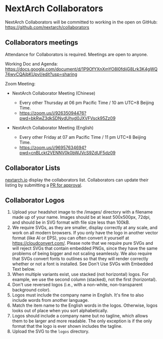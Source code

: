 # NextArch Collaborators
NextArch Collaborators will be committed to working in the open on GitHub: https://github.com/nextarch/collaborators

## Collaborators meetings

Attendance for Collaborators is required. Meetings are open to anyone.

Working Doc and Agenda: https://docs.google.com/document/d/1P9OfYXnXmYO8l0fdijG8Lrk3K4gWQ74wvCQAjbKUpvI/edit?usp=sharing

Zoom Meeting: 

- NextArch Collaborator Meeting (Chinese)
  - Every other Thursday at 06 pm Pacific Time / 10 am UTC+8 Beijing Time.
  - https://zoom.us/j/92635094476?pwd=bkRwZ3dkSDNydUhyd0JXVFVsck95Zz09

- NextArch Collaborator Meeting (English)
  - Every other Friday at 07 am Pacific Time / 11 pm UTC+8 Beijing Time.
  - https://zoom.us/j/96957634694?pwd=cnBLckt2VENNV0k0bWJVcS9ZdUF5dz09

## Collaborator Lists
[nextarch.io](https://nextarch.io/) display the collaborators list. Collaborators can update their listing by submitting a [PR for approval](collaborators-list.md).

## Collaborator Logos
1. Upload your headshot image to the /images/ directory with a filename made up of your name. Images should be at least 500x500px, 72dpi, and should be in SVG format with file size less than 100kB.
2. We require SVGs, as they are smaller, display correctly at any scale, and work on all modern browsers. If you only have the logo in another vector format (like AI or EPS), you can often convert it yourself at https://cloudconvert.com/. Please note that we require pure SVGs and will reject SVGs that contain embedded PNGs, since they have the same problems of being bigger and not scaling seamlessly. We also require that SVGs convert fonts to outlines so that they will render correctly whether or not a font is installed. See Don't Use SVGs with Embedded Text below.
3. When multiple variants exist, use stacked (not horizontal) logos. For example, we use the second column (stacked), not the first (horizontal).
4. Don't use reversed logos (i.e., with a non-white, non-transparent background color).
5. Logos must include the company name in English. It's fine to also include words from another language. 
6. Match the item name to the English words in the logos. Otherwise, logos looks out of place when you sort alphabetically.
7. Logos should include a company name but no tagline, which allows them to be larger and more readable. The only exception is if the only format that the logo is ever shown includes the tagline.
8. Upload the SVG to the `logos` directory.


